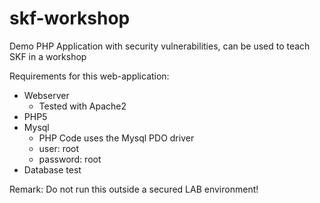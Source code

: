 # skf-workshop
Demo PHP Application with security vulnerabilities, can be used to teach SKF in a workshop

Requirements for this web-application:
- Webserver
  - Tested with Apache2
- PHP5
- Mysql
  - PHP Code uses the Mysql PDO driver
  - user: root
  - password: root
- Database test

Remark:
Do not run this outside a secured LAB environment!

